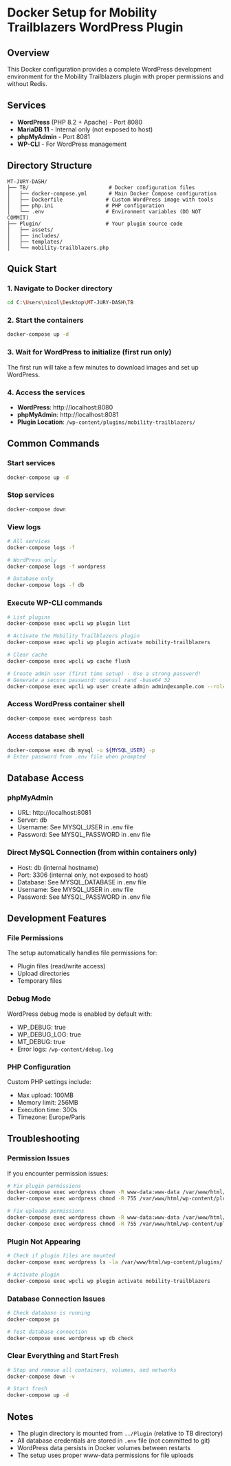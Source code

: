 # Docker Setup for Mobility Trailblazers WordPress Plugin

## Overview
This Docker configuration provides a complete WordPress development environment for the Mobility Trailblazers plugin with proper permissions and without Redis.

## Services
- **WordPress** (PHP 8.2 + Apache) - Port 8080
- **MariaDB 11** - Internal only (not exposed to host)  
- **phpMyAdmin** - Port 8081
- **WP-CLI** - For WordPress management

## Directory Structure
```
MT-JURY-DASH/
├── TB/                          # Docker configuration files
│   ├── docker-compose.yml       # Main Docker Compose configuration
│   ├── Dockerfile              # Custom WordPress image with tools
│   ├── php.ini                 # PHP configuration
│   └── .env                    # Environment variables (DO NOT COMMIT)
├── Plugin/                     # Your plugin source code
│   ├── assets/
│   ├── includes/
│   ├── templates/
│   └── mobility-trailblazers.php
```

## Quick Start

### 1. Navigate to Docker directory
```bash
cd C:\Users\nicol\Desktop\MT-JURY-DASH\TB
```

### 2. Start the containers
```bash
docker-compose up -d
```

### 3. Wait for WordPress to initialize (first run only)
The first run will take a few minutes to download images and set up WordPress.

### 4. Access the services
- **WordPress**: http://localhost:8080
- **phpMyAdmin**: http://localhost:8081
- **Plugin Location**: `/wp-content/plugins/mobility-trailblazers/`

## Common Commands

### Start services
```bash
docker-compose up -d
```

### Stop services
```bash
docker-compose down
```

### View logs
```bash
# All services
docker-compose logs -f

# WordPress only
docker-compose logs -f wordpress

# Database only
docker-compose logs -f db
```

### Execute WP-CLI commands
```bash
# List plugins
docker-compose exec wpcli wp plugin list

# Activate the Mobility Trailblazers plugin
docker-compose exec wpcli wp plugin activate mobility-trailblazers

# Clear cache
docker-compose exec wpcli wp cache flush

# Create admin user (first time setup) - Use a strong password!
# Generate a secure password: openssl rand -base64 32
docker-compose exec wpcli wp user create admin admin@example.com --role=administrator --user_pass=$(openssl rand -base64 32)
```

### Access WordPress container shell
```bash
docker-compose exec wordpress bash
```

### Access database shell
```bash
docker-compose exec db mysql -u ${MYSQL_USER} -p
# Enter password from .env file when prompted
```

## Database Access

### phpMyAdmin
- URL: http://localhost:8081
- Server: db
- Username: See MYSQL_USER in .env file
- Password: See MYSQL_PASSWORD in .env file

### Direct MySQL Connection (from within containers only)
- Host: db (internal hostname)
- Port: 3306 (internal only, not exposed to host)
- Database: See MYSQL_DATABASE in .env file
- Username: See MYSQL_USER in .env file
- Password: See MYSQL_PASSWORD in .env file

## Development Features

### File Permissions
The setup automatically handles file permissions for:
- Plugin files (read/write access)
- Upload directories
- Temporary files

### Debug Mode
WordPress debug mode is enabled by default with:
- WP_DEBUG: true
- WP_DEBUG_LOG: true
- MT_DEBUG: true
- Error logs: `/wp-content/debug.log`

### PHP Configuration
Custom PHP settings include:
- Max upload: 100MB
- Memory limit: 256MB
- Execution time: 300s
- Timezone: Europe/Paris

## Troubleshooting

### Permission Issues
If you encounter permission issues:
```bash
# Fix plugin permissions
docker-compose exec wordpress chown -R www-data:www-data /var/www/html/wp-content/plugins/mobility-trailblazers
docker-compose exec wordpress chmod -R 755 /var/www/html/wp-content/plugins/mobility-trailblazers

# Fix uploads permissions  
docker-compose exec wordpress chown -R www-data:www-data /var/www/html/wp-content/uploads
docker-compose exec wordpress chmod -R 755 /var/www/html/wp-content/uploads
```

### Plugin Not Appearing
```bash
# Check if plugin files are mounted
docker-compose exec wordpress ls -la /var/www/html/wp-content/plugins/

# Activate plugin
docker-compose exec wpcli wp plugin activate mobility-trailblazers
```

### Database Connection Issues
```bash
# Check database is running
docker-compose ps

# Test database connection
docker-compose exec wordpress wp db check
```

### Clear Everything and Start Fresh
```bash
# Stop and remove all containers, volumes, and networks
docker-compose down -v

# Start fresh
docker-compose up -d
```

## Notes
- The plugin directory is mounted from `../Plugin` (relative to TB directory)
- All database credentials are stored in `.env` file (not committed to git)
- WordPress data persists in Docker volumes between restarts
- The setup uses proper www-data permissions for file uploads